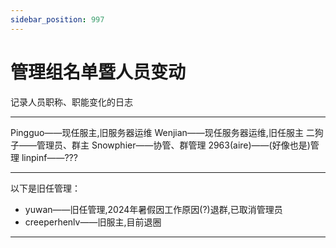 ```yaml
---
sidebar_position: 997
---
```


# 管理组名单暨人员变动

记录人员职称、职能变化的日志
***
Pingguo——现任服主,旧服务器运维
Wenjian——现任服务器运维,旧任服主
二狗子——管理员、群主
Snowphier——协管、群管理
2963(aire)——(好像也是)管理
linpinf——???

***
以下是旧任管理：
* yuwan——旧任管理,2024年暑假因工作原因(?)退群,已取消管理员
* creeperhenlv——旧服主,目前退圈
---


